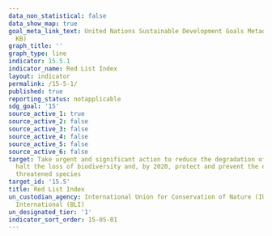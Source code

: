 ```yaml
---
data_non_statistical: false
data_show_map: true
goal_meta_link_text: United Nations Sustainable Development Goals Metadata (PDF 440
  KB)
graph_title: ''
graph_type: line
indicator: 15.5.1
indicator_name: Red List Index
layout: indicator
permalink: /15-5-1/
published: true
reporting_status: notapplicable
sdg_goal: '15'
source_active_1: true
source_active_2: false
source_active_3: false
source_active_4: false
source_active_5: false
source_active_6: false
target: Take urgent and significant action to reduce the degradation of natural habitats,
  halt the loss of biodiversity and, by 2020, protect and prevent the extinction of
  threatened species
target_id: '15.5'
title: Red List Index
un_custodian_agency: International Union for Conservation of Nature (IUCN) BirdLife
  International (BLI)
un_designated_tier: '1'
indicator_sort_order: 15-05-01
---
```

